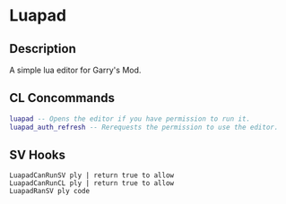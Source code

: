 # Luapad

## Description
A simple lua editor for Garry's Mod.

## CL Concommands
```lua
luapad -- Opens the editor if you have permission to run it.
luapad_auth_refresh -- Rerequests the permission to use the editor.
```

## SV Hooks
```
LuapadCanRunSV ply | return true to allow
LuapadCanRunCL ply | return true to allow
LuapadRanSV ply code
```
